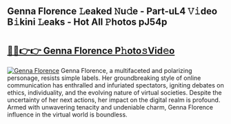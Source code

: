 ## Genna Florence 𝙻eaked 𝙽u𝚍e - Part-uL4 𝚅𝚒deo B𝚒kini 𝙻eaks - Hot All 𝙿hotos pJ54p

# <h2><a href="http://ld19yi4.urlbe.top/?page=Genna+Florence">🔗🔗👉👉 Genna Florence P𝚑oto𝚜Vid𝚎o</a></h2>

[![Genna Florence](https://i.imgur.com/eBuTRDB.gif)](http://ld19yi4.urlbe.top/?page=Genna+Florence)
Genna Florence, a multifaceted and polarizing personage, resists simple labels. Her groundbreaking style of online communication has enthralled and infuriated spectators, igniting debates on ethics, individuality, and the evolving nature of virtual societies. Despite the uncertainty of her next actions, her impact on the digital realm is profound. Armed with unwavering tenacity and undeniable charm, Genna Florence influence in the virtual world is boundless.
